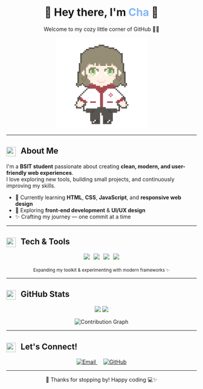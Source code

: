 <!-- HEADER -->
<h1 align="center">🍡 Hey there, I'm <span style="color:#86B6F6;">Cha</span> 🍵</h1>
<p align="center">Welcome to my cozy little corner of GitHub 🫶🏻</p>

<p align="center">
  <img src="cha.gif" width="240" alt="Cute GIF" />
</p>

---

<!-- ABOUT ME -->
<h2 align="left">
  <img src="https://cdn-icons-png.flaticon.com/512/2922/2922656.png" width="25" height="25" style="margin-right:8px;vertical-align:middle;" />
  About Me
</h2>

I'm a **BSIT student** passionate about creating **clean, modern, and user-friendly web experiences**.  
I love exploring new tools, building small projects, and continuously improving my skills.

- 🌱 Currently learning **HTML**, **CSS**, **JavaScript**, and **responsive web design**
- 🌿 Exploring **front-end development** & **UI/UX design**
- ✨ Crafting my journey — one commit at a time

---

<!-- TOOLKIT -->
<h2 align="left">
  <img src="https://cdn-icons-png.flaticon.com/512/833/833472.png" width="25" height="25" style="margin-right:8px;vertical-align:middle;" />
  Tech & Tools
</h2>

<p align="center" style="display:flex; gap:10px; flex-wrap:wrap; justify-content:center;">

  <!-- HTML -->
  <img src="https://img.shields.io/badge/HTML5-FFDDD2?style=for-the-badge&logo=html5&logoColor=E34F26" />
  
  <!-- CSS -->
  <img src="https://img.shields.io/badge/CSS3-CDE7FF?style=for-the-badge&logo=css3&logoColor=2965F1" />
  
  <!-- JavaScript -->
  <img src="https://img.shields.io/badge/JavaScript-FFF8C5?style=for-the-badge&logo=javascript&logoColor=F7DF1E" />
  
  <!-- VS Code -->
  <img src="https://img.shields.io/badge/VS%20Code-D6F6FF?style=for-the-badge&logo=visual-studio-code&logoColor=007ACC" />
</p>

<p align="center">
  <sub>Expanding my toolkit & experimenting with modern frameworks ✨</sub>
</p>

---

<!-- STATS -->
<h2 align="left">
  <img src="https://cdn-icons-png.flaticon.com/512/1828/1828817.png" width="25" height="25" style="margin-right:8px;vertical-align:middle;" />
  GitHub Stats
</h2>

<p align="center">
  <img src="https://github-readme-stats.vercel.app/api?username=guraycha03&show_icons=true&theme=calm&hide_border=true&bg_color=F9FAFB&title_color=86B6F6&icon_color=86B6F6" height="160" />
  <img src="https://streak-stats.demolab.com?user=guraycha03&theme=calm&hide_border=true&background=F9FAFB&ring=86B6F6&fire=86B6F6&currStreakLabel=86B6F6" height="160" />
</p>

<p align="center">
  <img src="https://github-readme-activity-graph.vercel.app/graph?username=guraycha03&bg_color=F9FAFB&color=86B6F6&line=86B6F6&point=4E89AE&hide_border=true" alt="Contribution Graph" />
</p>

---



<!-- CONNECT -->
<h2 align="left">
  <img src="https://cdn-icons-png.flaticon.com/512/646/646094.png" width="25" height="25" style="margin-right:8px;vertical-align:middle;" />
  Let's Connect!
</h2>

<p align="center">
  <a href="mailto:guraycha@gmail.com">
    <img src="https://img.shields.io/badge/Gmail-FFDDE2?style=for-the-badge&logo=gmail&logoColor=EA4335" alt="Email" />
  </a>
  &nbsp;&nbsp;&nbsp; <!-- ← THIS ADDS SPACE -->
  <a href="https://github.com/guraycha03">
    <img src="https://img.shields.io/badge/GitHub-DDEBFF?style=for-the-badge&logo=github&logoColor=000000" alt="GitHub" />
  </a>
</p>


---

<p align="center">🌸 Thanks for stopping by! Happy coding 💻✨</p>